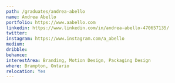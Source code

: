 ```yaml
---
path: /graduates/andrea-abello
name: Andrea Abello
portfolio: https://www.aabello.com
linkedin: https://www.linkedin.com/in/andrea-abello-470657135/
twitter:
instagram: https://www.instagram.com/a_abello
medium:
dribble:
behance:
interestArea: Branding, Motion Design, Packaging Design
where: Brampton, Ontario
relocation: Yes
---
```


